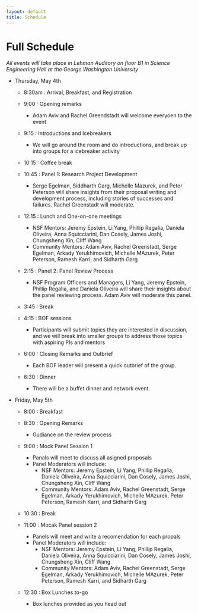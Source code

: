 ```yaml
---
layout: default
title: Schedule
---
```


# Full Schedule 

*All events will take place in Lehman Auditory on floor B1 in Science Engineering Hall at the George Washington University*

* Thursday, May 4th
  * 8:30am : Arrival, Breakfast, and Registration
  
  * 9:00 : Opening remarks
     * Adam Aviv and Rachel Greendstadt will welcome everyoen to the event
	 
  * 9:15 : Introductions and Icebreakers
     * We will go around the room and do introductions, and break up into groups for a icebreaker activity
	 
  * 10:15 : Coffee break
  * 10:45 : Panel 1: Research Project Development
    * Serge Egelman, Siddharth Garg, Michelle Mazurek, and Peter Peterson will share insights from their proposal writing and development process, including stories of successes and failures. Rachel Greenstadt will moderate.

  * 12:15 : Lunch and One-on-one meetings
    * NSF Mentors: Jeremy Epstein, Li Yang, Phillip Regalia, Daniela Oliveira, Anna Squicciarini, Dan Cosely, James Joshi, Chungsheng Xin, Cliff Wang
	* Community Mentors: Adam Aviv, Rachel Greenstadt, Serge Egelman, Arkady Yerukhimovich, Michelle MAzurek, Peter Peterson, Ramesh Karri, and Sidharth Garg
	
  * 2:15 : Panel 2: Panel Review Process
    * NSF Program Officers and Managers, Li Yang, Jeremy Epstein, Phillip Regalia, and Daniela Oliveira will share their insights about the panel reviewing process. Adam Aviv will moderate this panel.
  * 3:45 : Break
  * 4:15 : BOF sessions
    * Participants will submit topics they are interested in discussion, and we will break into smaller groups to address those topics with aspiring PIs and mentors
	
  * 6:00 : Closing Remarks and Outbrief
    * Each BOF leader will present a quick outbrief of the group. 
	
  * 6:30 : Dinner
    * There will be a buffet dinner and network event.
	
* Friday, May 5th
  * 8:00 : Breakfast
  * 8:30 : Opening Remarks
    * Gudiance on the review process
	
  * 9:00 : Mock Panel Session 1
    * Panals will meet to discuss all asigned proposals
	* Panel Moderators will include:
      * NSF Mentors: Jeremy Epstein, Li Yang, Phillip Regalia, Daniela Oliveira, Anna Squicciarini, Dan Cosely, James Joshi, Chungsheng Xin, Cliff Wang
      * Community Mentors: Adam Aviv, Rachel Greenstadt, Serge Egelman, Arkady Yerukhimovich, Michelle MAzurek, Peter Peterson, Ramesh Karri, and Sidharth Garg

  * 10:30 : Break
  * 11:00 : Mocak Panel session 2
    * Panels will meet and write a recomendation for each propals
	* Panel Moderators will include:
      * NSF Mentors: Jeremy Epstein, Li Yang, Phillip Regalia, Daniela Oliveira, Anna Squicciarini, Dan Cosely, James Joshi, Chungsheng Xin, Cliff Wang
      * Community Mentors: Adam Aviv, Rachel Greenstadt, Serge Egelman, Arkady Yerukhimovich, Michelle MAzurek, Peter Peterson, Ramesh Karri, and Sidharth Garg
	
  * 12:30 : Box Lunches to-go
    * Box lunches provided as you head out

